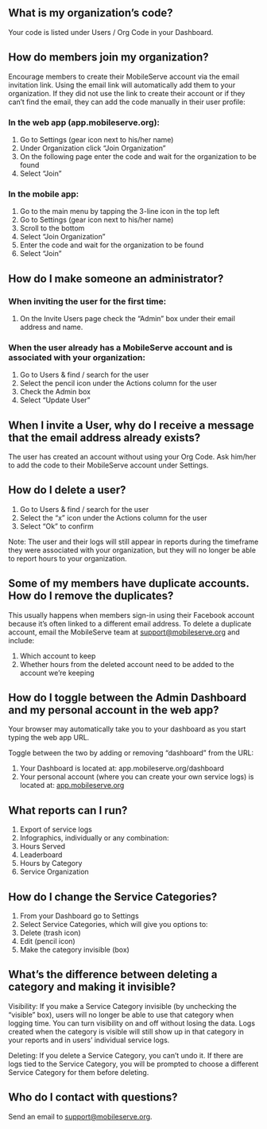 ## What is my organization’s code?

Your code is listed under Users / Org Code in your Dashboard.

## How do members join my organization?

Encourage members to create their MobileServe account via the email invitation link. Using the email link will automatically add them to your organization. If they did not use the link to create their account or if they can’t find the email, they can add the code manually in their user profile:

### In the web app (app.mobileserve.org):

1. Go to Settings (gear icon next to his/her name)
2. Under Organization click “Join Organization”
3. On the following page enter the code and wait for the organization to be found
4. Select “Join”

### In the mobile app:

1. Go to the main menu by tapping the 3-line icon in the top left
2. Go to Settings (gear icon next to his/her name)
3. Scroll to the bottom
4. Select “Join Organization”
5. Enter the code and wait for the organization to be found
6. Select “Join”

## How do I make someone an administrator?

### When inviting the user for the first time:

1. On the Invite Users page check the “Admin” box under their email address and name.

### When the user already has a MobileServe account and is associated with your organization:

1. Go to Users & find / search for the user
2. Select the pencil icon under the Actions column for the user
3. Check the Admin box
4. Select “Update User”

## When I invite a User, why do I receive a message that the email address already exists?

The user has created an account without using your Org Code. Ask him/her to add the code to their MobileServe account under Settings.

## How do I delete a user?

1. Go to Users & find / search for the user
2. Select the “x” icon under the Actions column for the user
3. Select “Ok” to confirm

Note: The user and their logs will still appear in reports during the timeframe they were associated with your organization, but they will no longer be able to report hours to your organization.

## Some of my members have duplicate accounts. How do I remove the duplicates?

This usually happens when members sign-in using their Facebook account because it’s often linked to a different email address. To delete a duplicate account, email the MobileServe team at [support@mobileserve.org](mailto:support@mobileserve.org) and include:

1. Which account to keep
2. Whether hours from the deleted account need to be added to the account we’re keeping

## How do I toggle between the Admin Dashboard and my personal account in the web app?

Your browser may automatically take you to your dashboard as you start typing the web app URL.

Toggle between the two by adding or removing “dashboard” from the URL:

1. Your Dashboard is located at: app.mobileserve.org/dashboard
2. Your personal account (where you can create your own service logs) is located at: [app.mobileserve.org](https://app.mobileserve.org)

## What reports can I run?

1. Export of service logs
2. Infographics, individually or any combination:
  1. Hours Served
  2. Leaderboard
  3. Hours by Category
  4. Service Organization

## How do I change the Service Categories?

1. From your Dashboard go to Settings
2. Select Service Categories, which will give you options to:
  1. Delete (trash icon)
  2. Edit (pencil icon)
  3. Make the category invisible (box)

## What’s the difference between deleting a category and making it invisible?

Visibility: If you make a Service Category invisible (by unchecking the “visible” box), users will no longer be able to use that category when logging time. You can turn visibility on and off without losing the data. Logs created when the category is visible will still show up in that category in your reports and in users’ individual service logs.

Deleting: If you delete a Service Category, you can’t undo it. If there are logs tied to the Service Category, you will be prompted to choose a different Service Category for them before deleting.

## Who do I contact with questions?

Send an email to [support@mobileserve.org](mailto:support@mobileserve.org).
